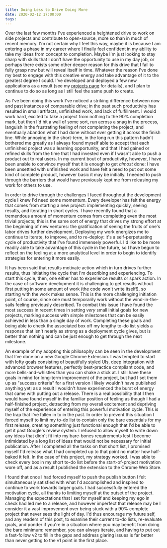 ```yaml
---
title: Doing Less to Drive Doing More
date: 2020-02-12 17:00:00
tags:
---
```


Over the last few months I've experienced a heightened drive to work on side projects and contribute to open-source, more so than in much of recent memory. I'm not certain why I feel this way, maybe it is because I am entering a phase in my career where I finally feel confident in my ability to take my ideas from concept to completion. Maybe I'm just looking to stay sharp with skills that I don't have the opportunity to use in my day job, or perhaps there exists some other deeper reason for this drive that I fail to fully grasp now but will reveal itself in time. Whatever the reason I've done my best to engage with this creative energy and take advantage of it to the greatest degree I could. I've developed and deployed a few new applications as a result (see my [projects page](https://elijahverdoorn.com/projects/) for details), and I plan to continue to do so as long as I still feel the same push to create.

As I've been doing this work I've noticed a striking difference between now and past instances of comparable drive; in the past such productivity has resulted in small artifacts, unfinished work, and lack of fulfillment. I would work hard, excited to take a project from nothing to the 90% completion mark, but then I'd hit a wall of some sort, run across a snag in the process, languish in the frustrating feeling of not completing the project, and eventually abandon what I had done without ever getting it across the finish line. While annoying in the short-term, in the long run this pattern hadn't bothered me greatly as I always found myself able to accept that each unfinished project was a learning opportunity, and that I had gained or refined skills from the time that I had invested even if I wasn't able to push a product out to real users. In my current bout of productivity, however, I have been unable to convince myself that it is enough to get _almost_ done: I have been unsettled with unfinished work and have felt a need to put out some kind of complete product, however basic it may be initially. I needed to push through the barriers that would have previously kept me from releasing my work for others to use.

In order to drive through the challenges I faced throughout the development cycle I knew I'd need some momentum. Every developer has felt the energy that comes from starting a new project: implementing quickly, seeing results, and iterating in short cycles. I have recently found that a tremendous amount of momentum comes from completing even the most trivial projects; this is the same sort of energy that drives my strong effort at the beginning of new ventures: the gratification of seeing the fruits of one's labor drives further development. Deploying my work energizes me to continue to iterate, to improve, and to re-deploy: it's a self-perpetuating cycle of productivity that I've found immensely powerful. I'd like to be more readily able to take advantage of this cycle in the future, so I have begun to reflect on the feeling at a more analytical level in order to begin to identify strategies for entering it more easily.

It has been said that results motivate action which in turn drives further results, thus initiating the cycle that I'm describing and experiencing. To start this cycle, then, one either has to experience results or spark action. In the case of software development it is challenging to get results without first putting in some amount of work (the code won't write itself!), so starting with the work makes sense. This is the more challenging initiation point, of course, since one must temporarily work without the wind-in-the-sails feeling previously described. To combat this issue I have found the most success in recent times in setting _very_ small initial goals for new projects, marking success with simple milestones that can be easily achieved in less than a single day of work. Completing these goals and being able to check the associated box off my lengthy to-do list yields a response that isn't nearly as strong as a deployment cycle gives, but is better than nothing and can be just enough to get through the next milestone.

An example of my adopting this philosophy can be seen in the development that I've done on a new Google Chrome Extension. I was tempted to start with lofty goals consisting of beautifully styled UIs, deep integration with advanced browser features, perfectly best-practice compliant code, and more bells-and-whistles than you can shake a stick at. I still have these goals in mind for long-term improvement of the project, but had I set them up as "success criteria" for a first version I likely wouldn't have published anything yet; as a result I wouldn't have experienced the burst of energy that came with putting out a release. There is a real possibility that I then would have found myself in the familiar position of feeling as though I had a half-finished project, detracting from my overall excitement and depriving myself of the experience of entering this powerful motivation cycle. This is the trap that I've fallen in to in the past. In order to prevent this situation I forced myself to limit my to-do list to contain only the bare essentials for my first release, creating something just functional enough that I'd be able to get it past Google's review system. I refused to allow myself to write down any ideas that didn't fit into my bare-bones requirements lest I become intimidated by a long list of ideas that would not be necessary for initial publication. After I completed all the tasks on that short list, I promised myself I'd release what I had completed up to that point no matter how half-baked it felt. In the case of this project, my strategy worked. I was able to check every box in my short to-do list before the start-of-project motivation wore off, and as a result I published the extension to the Chrome Web Store.

I found that once I had forced myself to push the publish button I felt simultaneously satisfied with what I'd accomplished and inspired to continue to work towards larger goals. I had successfully entered the motivation cycle, all thanks to limiting myself at the outset of the project. Managing the expectations that I set for myself and keeping my ego in check had led me to a release, and however imperfect that release may be I consider it a vast improvement over being stuck with a 90% complete project that never sees the light of day. I'd thus encourage my future self, and any readers of this post, to examine their current to-do lists, re-evaluate goals, and ponder if you're in a situation where you may benefit from doing the bare minimum: remember, you can always iterate, and having to put out a fast-follow v2 to fill in the gaps and address glaring issues is far better than never getting to the v1 point in the first place.


